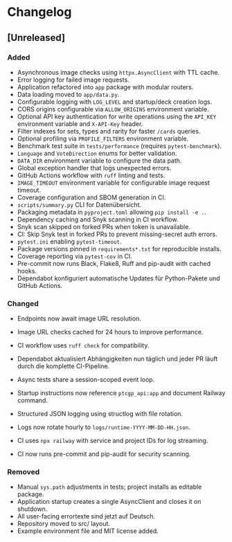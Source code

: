 # Changelog

## [Unreleased]
### Added
- Asynchronous image checks using `httpx.AsyncClient` with TTL cache.
- Error logging for failed image requests.
- Application refactored into `app` package with modular routers.
- Data loading moved to `app/data.py`.
- Configurable logging with `LOG_LEVEL` and startup/deck creation logs.
- CORS origins configurable via `ALLOW_ORIGINS` environment variable.
- Optional API key authentication for write operations using the `API_KEY`
  environment variable and `X-API-Key` header.
- Filter indexes for sets, types and rarity for faster `/cards` queries.
- Optional profiling via `PROFILE_FILTERS` environment variable.
- Benchmark test suite in `tests/performance` (requires `pytest-benchmark`).
- `Language` and `VoteDirection` enums for better validation.
- `DATA_DIR` environment variable to configure the data path.
- Global exception handler that logs unexpected errors.
- GitHub Actions workflow with `ruff` linting and tests.
- `IMAGE_TIMEOUT` environment variable for configurable image request timeout.
- Coverage configuration and SBOM generation in CI.
- `scripts/summary.py` CLI for Datenübersicht.
- Packaging metadata in `pyproject.toml` allowing `pip install -e .`.
- Dependency caching and Snyk scanning in CI workflow.
- Snyk scan skipped on forked PRs when token is unavailable.
- CI: Skip Snyk test in forked PRs to prevent missing-secret auth errors.
- `pytest.ini` enabling `pytest-timeout`.
- Package versions pinned in `requirements*.txt` for reproducible installs.
- Coverage reporting via `pytest-cov` in CI.
- Pre-commit now runs Black, Flake8, Ruff and pip-audit with cached hooks.
- Dependabot konfiguriert automatische Updates für Python-Pakete und
  GitHub Actions.

### Changed
- Endpoints now await image URL resolution.
- Image URL checks cached for 24 hours to improve performance.
- CI workflow uses `ruff check` for compatibility.
- Dependabot aktualisiert Abhängigkeiten nun täglich und jeder PR läuft durch die komplette CI-Pipeline.
- Async tests share a session-scoped event loop.
- Startup instructions now reference `ptcgp_api:app` and document Railway command.

- Structured JSON logging using structlog with file rotation.
- Logs now rotate hourly to `logs/runtime-YYYY-MM-DD-HH.json`.
- CI uses `npx railway` with service and project IDs for log streaming.
- CI now runs pre-commit and pip-audit for security scanning.

### Removed
- Manual `sys.path` adjustments in tests; project installs as editable package.
- Application startup creates a single AsyncClient and closes it on shutdown.
- All user-facing errortexte sind jetzt auf Deutsch.
- Repository moved to src/ layout.
- Example environment file and MIT license added.
